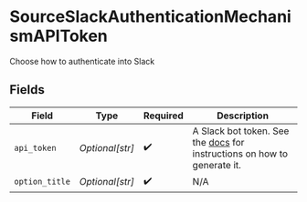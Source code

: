 # SourceSlackAuthenticationMechanismAPIToken

Choose how to authenticate into Slack


## Fields

| Field                                                                                                                                     | Type                                                                                                                                      | Required                                                                                                                                  | Description                                                                                                                               |
| ----------------------------------------------------------------------------------------------------------------------------------------- | ----------------------------------------------------------------------------------------------------------------------------------------- | ----------------------------------------------------------------------------------------------------------------------------------------- | ----------------------------------------------------------------------------------------------------------------------------------------- |
| `api_token`                                                                                                                               | *Optional[str]*                                                                                                                           | :heavy_check_mark:                                                                                                                        | A Slack bot token. See the <a href="https://docs.airbyte.com/integrations/sources/slack">docs</a> for instructions on how to generate it. |
| `option_title`                                                                                                                            | *Optional[str]*                                                                                                                           | :heavy_check_mark:                                                                                                                        | N/A                                                                                                                                       |